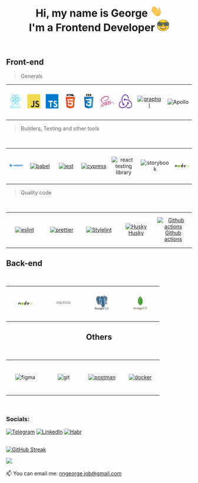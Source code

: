 <h1 align="center">
    Hi, my name is George <img src="https://github.com/NoNameGeorge/NoNameGeorge/blob/main/images/Hi.gif" height="32"/> 
    <br/>
    I'm a Frontend Developer <img src="https://github.com/NoNameGeorge/NoNameGeorge/blob/main/images/emoji.png" height="32"/>
    <br /><br />
</h2>

<!-- ### My projects: -->
<div>
<h2 align="left">Front-end</h2>
</div>

> Generals
<table width="100%">
    <tr>
      <td align="center" width="90" height="90">
        <a href="https://reactjs.org/" target="_blank" rel="noreferrer">
          <img
            src="https://raw.githubusercontent.com/devicons/devicon/master/icons/react/react-original-wordmark.svg"
            alt="react"
            width="40"
            height="40"
          />
        </a>
      </td>
      <td align="center" width="90" height="90">
        <a
          href="https://developer.mozilla.org/en-US/docs/Web/JavaScript"
          target="_blank"
          rel="noreferrer"
        >
          <img
            src="https://raw.githubusercontent.com/devicons/devicon/master/icons/javascript/javascript-original.svg"
            alt="javascript"
            width="40"
            height="40"
          />
        </a>
      </td>
      <td align="center" width="90" height="90">
        <a
          href="https://www.typescriptlang.org/"
          target="_blank"
          rel="noreferrer"
        >
          <img
            src="https://raw.githubusercontent.com/devicons/devicon/master/icons/typescript/typescript-original.svg"
            alt="typescript"
            width="40"
            height="40"
          />
        </a>
      </td>
      <td align="center" width="90" height="90">
        <a href="https://www.w3.org/html/" target="_blank" rel="noreferrer">
          <img
            src="https://raw.githubusercontent.com/devicons/devicon/master/icons/html5/html5-original-wordmark.svg"
            alt="html5"
            width="40"
            height="40"
          />
        </a>
      </td>
      <td align="center" width="90" height="90">
        <a
          href="https://www.w3schools.com/css/"
          target="_blank"
          rel="noreferrer"
        >
          <img
            src="https://raw.githubusercontent.com/devicons/devicon/master/icons/css3/css3-original-wordmark.svg"
            alt="css3"
            width="40"
            height="40"
          />
        </a>
      </td>
      <td align="center" width="90" height="90">
        <a href="https://sass-lang.com" target="_blank" rel="noreferrer">
          <img
            src="https://raw.githubusercontent.com/devicons/devicon/master/icons/sass/sass-original.svg"
            alt="sass"
            width="40"
            height="40"
          />
        </a>
      </td>
      <td align="center" width="90" height="90">
        <a href="https://redux.js.org" target="_blank" rel="noreferrer">
          <img
            src="https://raw.githubusercontent.com/devicons/devicon/master/icons/redux/redux-original.svg"
            alt="redux"
            width="40"
            height="40"
          />
        </a>
      </td>
      <td align="center" width="90" height="90">
        <a href="https://graphql.org" target="_blank" rel="noreferrer">
          <img
            src="https://www.vectorlogo.zone/logos/graphql/graphql-icon.svg"
            alt="graphql"
            width="40"
            height="40"
          />
        </a>
      </td>
      <td align="center" width="90" height="90">
        <a>
          <img
            src="https://brandeps.com/logo-download/A/Apollo-GraphQL-logo-vector-01.svg"
            width="40"
            height="40"
            alt="Apollo"
          />
        </a>
      </td>
    </tr>
</table>

> Builders, Testing and other tools

<br />

<table he width="100%">
<tr>
  <td align="center" width="90" height="90">
    <a href="https://webpack.js.org" target="_blank" rel="noreferrer">
      <img
        src="https://raw.githubusercontent.com/devicons/devicon/d00d0969292a6569d45b06d3f350f463a0107b0d/icons/webpack/webpack-original-wordmark.svg"
        alt="webpack"
        width="40"
        height="40"
      />
    </a>
  </td>
<!--   <td align="center" width="90" height="90">
    <a>
      <img
        src="https://vitejs.dev/logo.svg"
        width="40"
        height="40"
        alt="Vite"
      />
    </a>
    <br />Vite
  </td> -->
  <td align="center" width="90" height="90">
    <a href="https://babeljs.io/" target="_blank" rel="noreferrer">
      <img
        src="https://www.vectorlogo.zone/logos/babeljs/babeljs-icon.svg"
        alt="babel"
        width="40"
        height="40"
      />
    </a>
  </td>
  <td align="center" width="90" height="90">
    <a href="https://jestjs.io" target="_blank" rel="noreferrer">
      <img
        src="https://www.vectorlogo.zone/logos/jestjsio/jestjsio-icon.svg"
        alt="jest"
        width="40"
        height="40"
      />
    </a>
  </td>
  <td align="center" width="90" height="90">
    <a href="https://www.cypress.io" target="_blank" rel="noreferrer">
      <img
        src="https://raw.githubusercontent.com/simple-icons/simple-icons/6e46ec1fc23b60c8fd0d2f2ff46db82e16dbd75f/icons/cypress.svg"
        alt="cypress"
        width="40"
        height="40"
      />
    </a>
  </td>
  <td align="center" width="90" height="90">
    <a>
      <img
        src="https://assets.devographics.com/projects/testing_library.png"
        width="40"
        height="40"
        alt="react testing library"
      />
    </a>
  </td>
  <td align="center" width="90" height="90">
    <a>
      <img
        src="https://brandeps.com/icon-download/S/Storybook-icon-vector-02.svg"
        width="40"
        height="40"
        alt="storybook"
      />
    </a>
  </td>
<!--   <td align="center" width="90" height="90">
    <a>
      <img
        src="https://playwright.dev/img/playwright-logo.svg"
        width="40"
        height="40"
        alt="playwright"
      />
    </a>
  </td> -->
  <td align="center" width="90" height="90">
    <a href="https://nodejs.org" target="_blank" rel="noreferrer">
      <img
        src="https://raw.githubusercontent.com/devicons/devicon/master/icons/nodejs/nodejs-original-wordmark.svg"
        alt="nodejs"
        width="40"
        height="40"
      />
    </a>
  </td>
<!--   <td align="center" width="90" height="90">
    <a>
      <img
        src="https://media.zeemly.com/zeemly/product/material-ui.png"
        width="40"
        height="40"
        alt="Material UI"
      />
    </a>
    <br />
    <span>UI-Kit</span>
  </td> -->
</tr>
</table>

> Quality code

<br />

<table width="100%">
<tr>
  <td align="center" width="90" height="90">
    <a href="https://eslint.org/" target="_blank" rel="noreferrer">
      <img
        src="https://brandeps.com/icon-download/E/Eslint-icon-vector-02.svg"
        width="40"
        height="40"
        alt="eslint"
      />
    </a>
  </td>
  <td align="center" width="90" height="90">
    <a href="https://prettier.io/" target="_blank" rel="noreferrer">
      <img
        src="https://brandeps.com/icon-download/P/Prettier-icon-vector-02.svg"
        width="40"
        height="40"
        alt="prettier"
      />
    </a>
  </td>
  <td align="center" width="90" height="90">
    <a href="https://stylelint.io/" target="_blank" rel="noreferrer">
      <img
        src="https://brandeps.com/logo-download/S/Stylelint-logo-vector-01.svg"
        width="40"
        height="40"
        alt="Stylelint"
      />
    </a>
  </td>
  <td align="center" width="90" height="90">
    <a
      href="https://typicode.github.io/husky/"
      target="_blank"
      rel="noreferrer"
    >
      <img
        src="https://www.svgrepo.com/show/500093/husky.svg"
        width="40"
        height="40"
        alt="Husky"
      />
      <br />
      <span>Husky</span>
    </a>
  </td>
  <td align="center" width="90" height="90">
    <a
      href="https://github.com/features/actions"
      target="_blank"
      rel="noreferrer"
    >
      <img
        src="https://www.svgrepo.com/show/306098/githubactions.svg"
        width="40"
        height="40"
        alt="Github actions"
      />
      <br />
      <span>Github <br />actions</span>
    </a>
  </td>
</tr>
</table>

<h2 align="left">Back-end</h2>

  <br />
  <table width="100%">
    <tr>
      <td align="center" width="90" height="90">
        <a href="https://nodejs.org" target="_blank" rel="noreferrer">
          <img
            src="https://raw.githubusercontent.com/devicons/devicon/master/icons/nodejs/nodejs-original-wordmark.svg"
            alt="nodejs"
            width="40"
            height="40"
          />
        </a>
      </td>
<!--       <td align="center" width="90" height="90">
        <a href="https://nestjs.com/" target="_blank" rel="noreferrer">
          <img
            src="https://raw.githubusercontent.com/devicons/devicon/master/icons/nestjs/nestjs-plain.svg"
            alt="nestjs"
            width="40"
            height="40"
          />
        </a>
      </td> -->
      <td align="center" width="90" height="90">
        <a href="https://expressjs.com" target="_blank" rel="noreferrer">
          <img
            src="https://raw.githubusercontent.com/devicons/devicon/master/icons/express/express-original-wordmark.svg"
            alt="express"
            width="40"
            height="40"
          />
        </a>
      </td>
      <td align="center" width="90" height="90">
        <a href="https://www.postgresql.org" target="_blank" rel="noreferrer">
          <img
            src="https://raw.githubusercontent.com/devicons/devicon/master/icons/postgresql/postgresql-original-wordmark.svg"
            alt="postgresql"
            width="40"
            height="40"
          />
        </a>
      </td>
      <td align="center" width="90" height="90">
        <a href="https://www.mongodb.com/" target="_blank" rel="noreferrer">
          <img
            src="https://raw.githubusercontent.com/devicons/devicon/master/icons/mongodb/mongodb-original-wordmark.svg"
            alt="mongodb"
            width="40"
            height="40"
          />
        </a>
      </td>
    </tr>
  </table>


 <h2 style="text-align: center">Others</h2>

  <br />

  <table width="100%">
    <td align="center" width="90" height="90">
      <img
        src="https://www.vectorlogo.zone/logos/figma/figma-icon.svg"
        alt="figma"
        width="40"
        height="40"
      />
    </td>
    <td align="center" width="90" height="90">
      <img
        src="https://www.vectorlogo.zone/logos/git-scm/git-scm-icon.svg"
        alt="git"
        width="40"
        height="40"
      />
    </td>
    <td align="center" width="90" height="90">
      <a href="https://postman.com" target="_blank" rel="noreferrer">
        <img
          src="https://www.svgrepo.com/show/354202/postman-icon.svg"
          alt="postman"
          width="40"
          height="40"
        />
      </a>
    </td>
    <td align="center" width="90" height="90">
      <a href="https://www.docker.com/" target="_blank" rel="noreferrer">
        <img
          src="https://www.svgrepo.com/show/349342/docker.svg"
          alt="docker"
          width="40"
          height="40"
        />
      </a>
    </td>
  </table>


  <br />

### Socials:
[![Telegram](https://img.shields.io/badge/-Telegram-090909?style=for-the-badge&logo=telegram&logoColor=27A0D9)](https://t.me/N0Nam_e)
[![LinkedIn](https://img.shields.io/badge/-LinkedIn-090909?style=for-the-badge&logo=linkedin&logoColor=007BB6)](https://www.linkedin.com/in/nngeorge/)
[![Habr](https://img.shields.io/badge/-CareerHabr-090909?style=for-the-badge&logo=Habr&logoColor=ccc)](https://career.habr.com/nngeorge)
<br /><br />

[![GitHub Streak](http://github-readme-streak-stats.herokuapp.com?user=NoNameGeorge&theme=radical&hide_border=true)](https://git.io/streak-stats)
<!-- ![Anurag's GitHub stats](https://github-readme-stats.vercel.app/api?username=NoNameGeorge&show_icons=true&theme=radical) -->

![](https://komarev.com/ghpvc/?username=NoNameGeorge)

📫 You can email me: <a href='mailto:nngeorge.job@gmail.com'>nngeorge.job@gmail.com


<!-- [![codewars](https://www.codewars.com/users/NN%20George/badges/large)](https://www.codewars.com/users/NN%20George) -->
